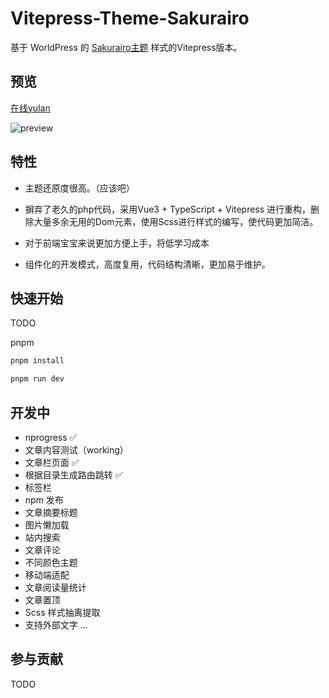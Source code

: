 # Vitepress-Theme-Sakurairo

基于 WorldPress 的 <a href="https://github.com/mirai-mamori/Sakurairo">Sakurairo主题</a> 样式的Vitepress版本。

## 预览

[在线yulan](https://wuyifan0203.github.io/vitepress-theme-sakurairo/)

![preview](https://github.com/wuyifan0203/vitepress-theme-sakurairo/blob/master/docs/public/preview.png?raw=true)

## 特性

- 主题还原度很高。（应该吧）

- 摒弃了老久的php代码，采用Vue3 + TypeScript + Vitepress 进行重构，删除大量多余无用的Dom元素，使用Scss进行样式的编写，使代码更加简洁。

- 对于前端宝宝来说更加方便上手，将低学习成本
  
- 组件化的开发模式，高度复用，代码结构清晰，更加易于维护。
  
## 快速开始

TODO

pnpm

```bash
pnpm install

pnpm run dev
```

## 开发中

- nprogress ✅
- 文章内容测试（working）
- 文章栏页面 ✅
- 根据目录生成路由跳转  ✅
- 标签栏
- npm 发布
- 文章摘要标题
- 图片懒加载
- 站内搜索
- 文章评论
- 不同颜色主题
- 移动端适配
- 文章阅读量统计
- 文章置顶
- Scss 样式抽离提取
- 支持外部文字
...

## 参与贡献

TODO
